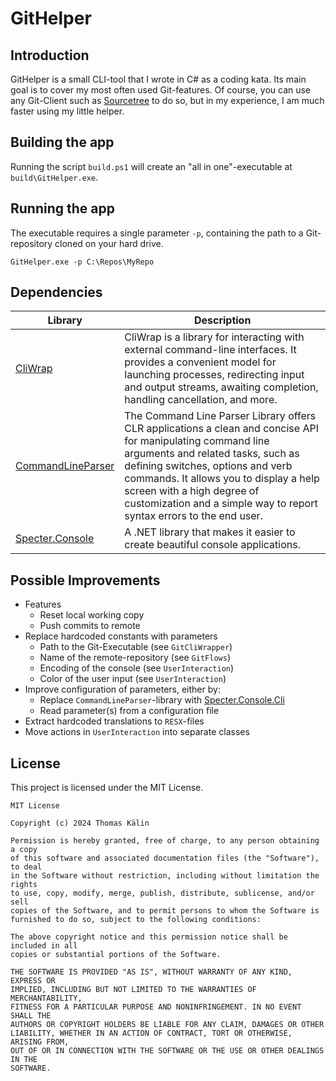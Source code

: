 # GitHelper

## Introduction

GitHelper is a small CLI-tool that I wrote in C# as a coding kata. Its main goal is to cover my most often used Git-features. Of course, you can use any Git-Client such as [Sourcetree](https://www.sourcetreeapp.com/) to do so, but in my experience, I am much faster using my little helper.

## Building the app

Running the script `build.ps1` will create an "all in one"-executable at `build\GitHelper.exe`. 

## Running the app

The executable requires a single parameter `-p`, containing the path to a Git-repository cloned on your hard drive.
```
GitHelper.exe -p C:\Repos\MyRepo
```

## Dependencies

| Library                                                               | Description                                                                                                                                                                                                                                                                                                                           |
|-----------------------------------------------------------------------|---------------------------------------------------------------------------------------------------------------------------------------------------------------------------------------------------------------------------------------------------------------------------------------------------------------------------------------|
| [CliWrap](https://github.com/Tyrrrz/CliWrap)                          | CliWrap is a library for interacting with external command-line interfaces. It provides a convenient model for launching processes, redirecting input and output streams, awaiting completion, handling cancellation, and more.                                                                                                       |
| [CommandLineParser](https://github.com/commandlineparser/commandline) | The Command Line Parser Library offers CLR applications a clean and concise API for manipulating command line arguments and related tasks, such as defining switches, options and verb commands. It allows you to display a help screen with a high degree of customization and a simple way to report syntax errors to the end user. |
| [Specter.Console](https://spectreconsole.net/)                        | A .NET library that makes it easier to create beautiful console applications.                                                                                                                                                                                                                                                         |

## Possible Improvements
* Features
  * Reset local working copy
  * Push commits to remote
* Replace hardcoded constants with parameters
  * Path to the Git-Executable (see `GitCliWrapper`)
  * Name of the remote-repository (see `GitFlows`)
  * Encoding of the console (see `UserInteraction`)
  * Color of the user input (see `UserInteraction`)
* Improve configuration of parameters, either by:
  * Replace `CommandLineParser`-library with [Specter.Console.Cli](https://spectreconsole.net/cli/getting-started)
  * Read parameter(s) from a configuration file
* Extract hardcoded translations to `RESX`-files
* Move actions in `UserInteraction` into separate classes

## License

This project is licensed under the MIT License.

```
MIT License

Copyright (c) 2024 Thomas Kälin

Permission is hereby granted, free of charge, to any person obtaining a copy
of this software and associated documentation files (the "Software"), to deal
in the Software without restriction, including without limitation the rights
to use, copy, modify, merge, publish, distribute, sublicense, and/or sell
copies of the Software, and to permit persons to whom the Software is
furnished to do so, subject to the following conditions:

The above copyright notice and this permission notice shall be included in all
copies or substantial portions of the Software.

THE SOFTWARE IS PROVIDED "AS IS", WITHOUT WARRANTY OF ANY KIND, EXPRESS OR
IMPLIED, INCLUDING BUT NOT LIMITED TO THE WARRANTIES OF MERCHANTABILITY,
FITNESS FOR A PARTICULAR PURPOSE AND NONINFRINGEMENT. IN NO EVENT SHALL THE
AUTHORS OR COPYRIGHT HOLDERS BE LIABLE FOR ANY CLAIM, DAMAGES OR OTHER
LIABILITY, WHETHER IN AN ACTION OF CONTRACT, TORT OR OTHERWISE, ARISING FROM,
OUT OF OR IN CONNECTION WITH THE SOFTWARE OR THE USE OR OTHER DEALINGS IN THE
SOFTWARE.

```